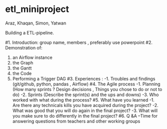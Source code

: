 # etl_miniproject

Araz, Khaqan, Simon, Yatwan

Building a ETL-pipeline.

#1. Introduction: group name, members , preferably use powerpoint
#2. Demonstration of:
  1. an Airflow instance
  2. the Graph
  3. the Gantt
  4. the Code
  5. Performing a Trigger DAG
#3. Experiences :
  -1. Troubles and findings (git/github, python, pandas , Airflow)
#4. The Agile process
  -1. Planning (How many sprints ? Design decisions , Things you chose to do or not to do)
  -2. Sprints (Describe the sprint(s) and the ups and downs)
  -3. Who worked with what during the process?
#5. What have you learned
  -1. Are there any technicals kills you have acquired during the project?
  -2. What was good that you will do again in the final project?
  -3. What will you make sure to do differently in the final project?
#6. Q &A –Time for answering questions from teachers and other working groups
